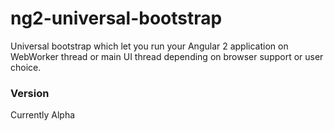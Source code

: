 # ng2-universal-bootstrap

Universal bootstrap which let you run your Angular 2 application on WebWorker thread or main UI thread depending on browser support or user choice.

### Version
Currently Alpha